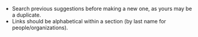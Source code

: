 * Search previous suggestions before making a new one, as yours may be a duplicate.
* Links should be alphabetical within a section (by last name for people/organizations).